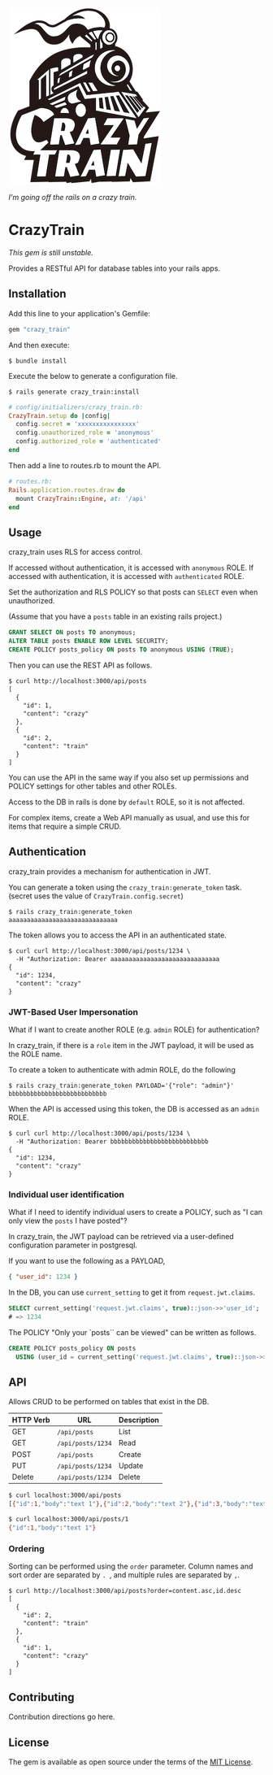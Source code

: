![CrazyTrain Logo](./crazy_train.png)

*I'm going off the rails on a crazy train.*

# CrazyTrain

 *This gem is still unstable.*

Provides a RESTful API for database tables into your rails apps.

## Installation

Add this line to your application's Gemfile:

```ruby
gem "crazy_train"
```

And then execute:

```console
$ bundle install
```

Execute the below to generate a configuration file. 

```console
$ rails generate crazy_train:install
```

```ruby
# config/initializers/crazy_train.rb:
CrazyTrain.setup do |config|
  config.secret = 'xxxxxxxxxxxxxxxx'
  config.unauthorized_role = 'anonymous'
  config.authorized_role = 'authenticated'
end
```

Then add a line to routes.rb to mount the API.

```ruby
# routes.rb:
Rails.application.routes.draw do
  mount CrazyTrain::Engine, at: '/api'
end
```

## Usage

crazy_train uses RLS for access control.

If accessed without authentication, it is accessed with `anonymous` ROLE.
If accessed with authentication, it is accessed with `authenticated` ROLE.

Set the authorization and RLS POLICY so that posts can `SELECT` even when unauthorized.

(Assume that you have a `posts` table in an existing rails project.)

```sql
GRANT SELECT ON posts TO anonymous;
ALTER TABLE posts ENABLE ROW LEVEL SECURITY;
CREATE POLICY posts_policy ON posts TO anonymous USING (TRUE);
```

Then you can use the REST API as follows.

```console
$ curl http://localhost:3000/api/posts
[
  {
    "id": 1,
    "content": "crazy"
  },
  {
    "id": 2,
    "content": "train"
  }
]
```

You can use the API in the same way if you also set up permissions and POLICY settings for other tables and other ROLEs.

Access to the DB in rails is done by `default` ROLE, so it is not affected.

For complex items, create a Web API manually as usual, and use this for items that require a simple CRUD.

## Authentication

crazy_train provides a mechanism for authentication in JWT.

You can generate a token using the `crazy_train:generate_token` task.
(secret uses the value of `CrazyTrain.config.secret`)

```console
$ rails crazy_train:generate_token
aaaaaaaaaaaaaaaaaaaaaaaaaaaaaa
```

The token allows you to access the API in an authenticated state.

```console
$ curl curl http://localhost:3000/api/posts/1234 \
  -H "Authorization: Bearer aaaaaaaaaaaaaaaaaaaaaaaaaaaaaa
{
  "id": 1234,
  "content": "crazy"
}
```

### JWT-Based User Impersonation

What if I want to create another ROLE (e.g. `admin` ROLE) for authentication?

In crazy_train, if there is a `role` item in the JWT payload, it will be used as the ROLE name.

To create a token to authenticate with admin ROLE, do the following

```console
$ rails crazy_train:generate_token PAYLOAD='{"role": "admin"}'
bbbbbbbbbbbbbbbbbbbbbbbbbbb
```

When the API is accessed using this token, the DB is accessed as an `admin` ROLE.

```console
$ curl curl http://localhost:3000/api/posts/1234 \
  -H "Authorization: Bearer bbbbbbbbbbbbbbbbbbbbbbbbbbb
{
  "id": 1234,
  "content": "crazy"
}
```

### Individual user identification

What if I need to identify individual users to create a POLICY, such as "I can only view the `posts` I have posted"?

In crazy_train, the JWT payload can be retrieved via a user-defined configuration parameter in postgresql.

If you want to use the following as a PAYLOAD,

```json
{ "user_id": 1234 }
```

In the DB, you can use `current_setting` to get it from `request.jwt.claims`.

```sql
SELECT current_setting('request.jwt.claims', true)::json->>'user_id';
# => 1234
```

The POLICY "Only your `posts`` can be viewed" can be written as follows.

```sql
CREATE POLICY posts_policy ON posts
  USING (user_id = current_setting('request.jwt.claims', true)::json->>'user_id');
```

## API

Allows CRUD to be performed on tables that exist in the DB.

| HTTP Verb | URL | Description |
| --------- | --- | ----------- |
| GET | `/api/posts` | List |
| GET | `/api/posts/1234` | Read |
| POST | `/api/posts` | Create |
| PUT | `/api/posts/1234` | Update |
| Delete | `/api/posts/1234` | Delete |

```sh
$ curl localhost:3000/api/posts
[{"id":1,"body":"text 1"},{"id":2,"body":"text 2"},{"id":3,"body":"text 3"}]
```

```sh
$ curl localhost:3000/api/posts/1
{"id":1,"body":"text 1"}
```

### Ordering

Sorting can be performed using the `order` parameter. Column names and sort order are separated by `. `, and multiple rules are separated by `,`.

```console
$ curl http://localhost:3000/api/posts?order=content.asc,id.desc
[
  {
    "id": 2,
    "content": "train"
  },
  {
    "id": 1,
    "content": "crazy"
  }
]
```

## Contributing
Contribution directions go here.

## License
The gem is available as open source under the terms of the [MIT License](https://opensource.org/licenses/MIT).
